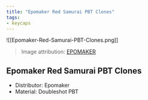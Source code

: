 ```yaml
---
title: "Epomaker Red Samurai PBT Clones"
tags:
- keycaps 
---
```


![[Epomaker-Red-Samurai-PBT-Clones.png]]

> Image attribution: [EPOMAKER](https://epomaker.com/products/red-blue-samurai-keycaps-set?variant=39946173382729)

## Epomaker Red Samurai PBT Clones
- Distributor: Epomaker
- Material: Doubleshot PBT